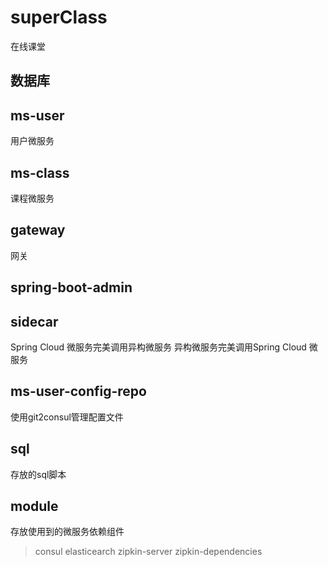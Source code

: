 # superClass
在线课堂
## 数据库
 
## ms-user
用户微服务
## ms-class
课程微服务
## gateway
网关
## spring-boot-admin

## sidecar
Spring Cloud 微服务完美调用异构微服务
异构微服务完美调用Spring Cloud 微服务
## ms-user-config-repo
使用git2consul管理配置文件
## sql
存放的sql脚本
## module
存放使用到的微服务依赖组件
> consul
> elasticearch
>zipkin-server
>zipkin-dependencies